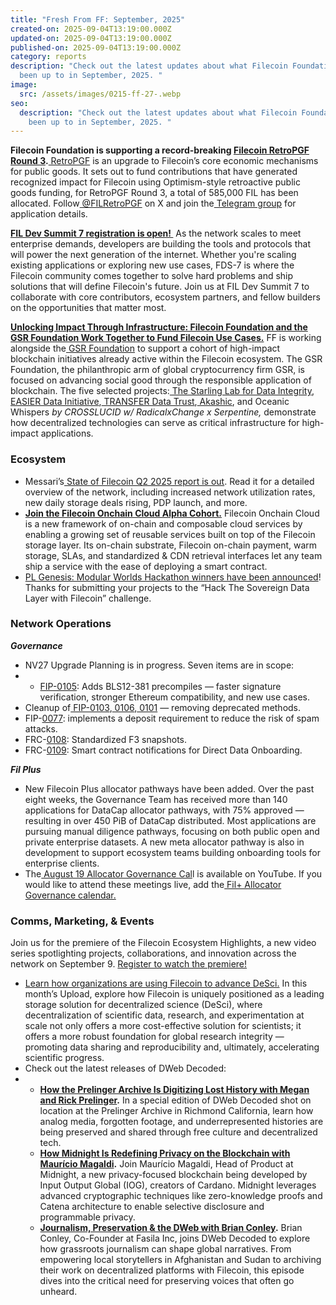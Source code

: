 ```yaml
---
title: "Fresh From FF: September, 2025"
created-on: 2025-09-04T13:19:00.000Z
updated-on: 2025-09-04T13:19:00.000Z
published-on: 2025-09-04T13:19:00.000Z
category: reports
description: "Check out the latest updates about what Filecoin Foundation has
  been up to in September, 2025. "
image:
  src: /assets/images/0215-ff-27-.webp
seo:
  description: "Check out the latest updates about what Filecoin Foundation has
    been up to in September, 2025. "
---
```

**Filecoin Foundation is supporting a record-breaking [Filecoin RetroPGF Round 3](https://filecoin.io/blog/posts/filecoin-retropgf-round-3-powering-proven-impact-with-585k-fil/blog/posts/amplify-the-impact-fil-retropgf-2-with-drips/).**[ RetroPGF](https://app.optimism.io/retropgf) is an upgrade to Filecoin’s core economic mechanisms for public goods. It sets out to fund contributions that have generated recognized impact for Filecoin using Optimism-style retroactive public goods funding, for RetroPGF Round 3, a total of 585,000 FIL has been allocated. Follow[ @FILRetroPGF](https://twitter.com/FILRetroPGF) on X and join the[ Telegram group](https://t.me/+haan_QdnllYyZmE1) for application details. 

**[FIL Dev Summit 7 registration is open! ​](https://www.fildev.io/FDS-7)** As the network scales to meet enterprise demands, developers are building the tools and protocols that will power the next generation of the internet.​ Whether you're scaling existing applications or exploring new use cases, FDS-7 is where the Filecoin community comes together to solve hard problems and ship solutions that will define Filecoin's future. ​Join us at FIL Dev Summit 7 to collaborate with core contributors, ecosystem partners, and fellow builders on the opportunities that matter most.

**[Unlocking Impact Through Infrastructure: Filecoin Foundation and the GSR Foundation Work Together to Fund Filecoin Use Cases.](https://fil.org/blog/unlocking-impact-through-infrastructure-filecoin-foundation-and-the-gsr-foundation-work-together-to-fund-filecoin-use-cases)** FF is working alongside the[ GSR Foundation](https://www.gsrfoundation.io/) to support a cohort of high-impact blockchain initiatives already active within the Filecoin ecosystem. The GSR Foundation, the philanthropic arm of global cryptocurrency firm GSR, is focused on advancing social good through the responsible application of blockchain. The five selected projects:[ The Starling Lab for Data Integrity](https://www.google.com/search?q=starling+lab&oq=starling+lab&gs_lcrp=EgZjaHJvbWUqBggAEEUYOzIGCAAQRRg7MgYIARBFGDsyBggCEC4YQNIBCDEwOTFqMGoxqAIAsAIA&sourceid=chrome&ie=UTF-8),[ EASIER Data Initiative](https://easierdata.org/),[ TRANSFER Data Trust](https://transfer.art/),[ Akashic](https://www.akashic.xyz/), and Oceanic Whispers *by CROSSLUCID w/ RadicalxChange x Serpentine,* demonstrate how decentralized technologies can serve as critical infrastructure for high-impact applications.

### **Ecosystem**

* Messari’s[ State of Filecoin Q2 2025 report is out](https://messari.io/report/state-of-filecoin-q2-2025). Read it for a detailed overview of the network, including increased network utilization rates, new daily storage deals rising, PDP launch, and more. 
* **[Join the Filecoin Onchain Cloud Alpha Cohort.](https://app.akindo.io/wave-hacks/1PRjgGzKaTqXaQBBl)** Filecoin Onchain Cloud is a new framework of on-chain and composable cloud services by enabling a growing set of reusable services built on top of the Filecoin storage layer. Its on-chain substrate, Filecoin on-chain payment, warm storage, SLAs, and standardized & CDN retrieval interfaces let any team ship a service with the ease of deploying a smart contract.
* [PL Genesis: Modular Worlds Hackathon winners have been announced](https://x.com/PL__Genesis/status/1946309533900689653)! Thanks for submitting your projects to the “Hack The Sovereign Data Layer with Filecoin” challenge.

### **Network Operations**

***Governance***

* NV27 Upgrade Planning is in progress. Seven items are in scope:
* * [FIP-0105](https://github.com/filecoin-project/FIPs/blob/master/FIPS/fip-0105.md): Adds BLS12-381 precompiles — faster signature verification, stronger Ethereum compatibility, and new use cases.
* Cleanup of[ FIP-0103](https://github.com/filecoin-project/FIPs/blob/master/FIPS/fip-0103.md),[ 0106](https://github.com/filecoin-project/FIPs/blob/master/FIPS/fip-0106.md),[ 0101](https://github.com/filecoin-project/FIPs/blob/master/FIPS/fip-0101.md) — removing deprecated methods.
* FIP-[0077](https://github.com/filecoin-project/FIPs/blob/master/FIPS/fip-0077.md): implements a deposit requirement to reduce the risk of spam attacks. 
* FRC-[0108](https://github.com/filecoin-project/FIPs/blob/master/FRCs/frc-0108.md): Standardized F3 snapshots.
* FRC-[0109](https://github.com/filecoin-project/FIPs/pull/1180): Smart contract notifications for Direct Data Onboarding.

***Fil Plus*** 

* New Filecoin Plus allocator pathways have been added. Over the past eight weeks, the Governance Team has received more than 140 applications for DataCap allocator pathways, with 75% approved — resulting in over 450 PiB of DataCap distributed. Most applications are pursuing manual diligence pathways, focusing on both public open and private enterprise datasets. A new meta allocator pathway is also in development to support ecosystem teams building onboarding tools for enterprise clients.
* The[ August 19 Allocator Governance Cal](https://www.youtube.com/watch?v=8ECscTHagas)l is available on YouTube. If you would like to attend these meetings live, add the[ Fil+ Allocator Governance calendar.](https://calendar.google.com/calendar/embed?src=c_k1gkfoom17g0j8c6bam6uf43j0%40group.calendar.google.com&ctz=America%2FLos_Angeles)

### **Comms, Marketing, & Events**

Join us for the premiere of the Filecoin Ecosystem Highlights, a new video series spotlighting projects, collaborations, and innovation across the network on September 9. [Register to watch the premiere!](https://luma.com/x398pxmn?)

* [Learn how organizations are using Filecoin to advance DeSci.](https://upload.fil.org/p/how-organizations-use-filecoin-to-advance-desci-d846b9a811073a1a) In this month’s Upload, explore how Filecoin is uniquely positioned as a leading storage solution for decentralized science (DeSci), where decentralization of scientific data, research, and experimentation at scale not only offers a more cost-effective solution for scientists; it offers a more robust foundation for global research integrity — promoting data sharing and reproducibility and, ultimately, accelerating scientific progress. 
* Check out the latest releases of DWeb Decoded: 
* * **[How the Prelinger Archive Is Digitizing Lost History with Megan and Rick Prelinger](https://www.youtube.com/watch?v=vCGeMDFddko).** In a special edition of DWeb Decoded shot on location at the Prelinger Archive in Richmond California, learn how analog media, forgotten footage, and underrepresented histories are being preserved and shared through free culture and decentralized tech.
  * **[How Midnight Is Redefining Privacy on the Blockchain with Maurício Magaldi](https://www.youtube.com/watch?v=Ej5l7RX_lAw).** Join Maurício Magaldi, Head of Product at Midnight, a new privacy-focused blockchain being developed by Input Output Global (IOG), creators of Cardano. Midnight leverages advanced cryptographic techniques like zero-knowledge proofs and Catena architecture to enable selective disclosure and programmable privacy.
  * **[Journalism, Preservation & the DWeb with Brian Conley](https://www.youtube.com/watch?v=AoCSxZDcqvc).** Brian Conley, Co-Founder at Fasila Inc, joins DWeb Decoded to explore how grassroots journalism can shape global narratives. From empowering local storytellers in Afghanistan and Sudan to archiving their work on decentralized platforms with Filecoin, this episode dives into the critical need for preserving voices that often go unheard.
